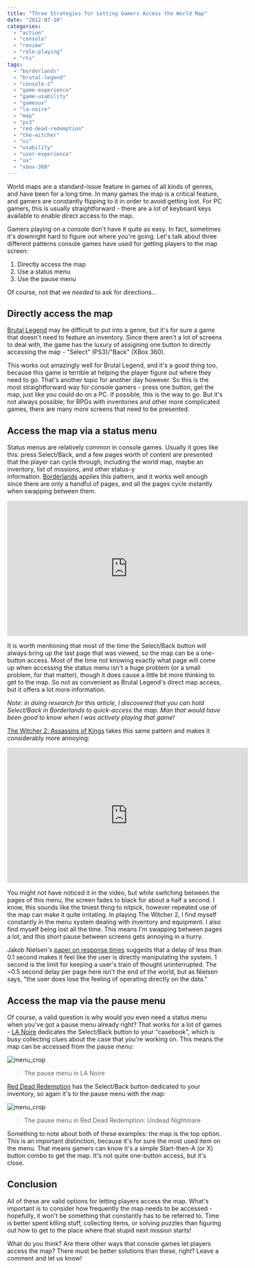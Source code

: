```yaml
---
title: "Three Strategies for Letting Gamers Access the World Map"
date: "2012-07-10"
categories: 
  - "action"
  - "console"
  - "review"
  - "role-playing"
  - "rts"
tags: 
  - "borderlands"
  - "brutal-legend"
  - "console-2"
  - "game-experience"
  - "game-usability"
  - "gamesux"
  - "la-noire"
  - "map"
  - "ps3"
  - "red-dead-redemption"
  - "the-witcher"
  - "ui"
  - "usability"
  - "user-experience"
  - "ux"
  - "xbox-360"
---
```


World maps are a standard-issue feature in games of all kinds of genres, and have been for a long time. In many games the map is a critical feature, and gamers are constantly flipping to it in order to avoid getting lost. For PC gamers, this is usually straightforward - there are a lot of keyboard keys available to enable direct access to the map.

Gamers playing on a console don't have it quite as easy. In fact, sometimes it's downright hard to figure out where you're going. Let's talk about three different patterns console games have used for getting players to the map screen:

1. Directly access the map
2. Use a status menu
3. Use the pause menu

Of course, not that we _needed_ to ask for directions...

## Directly access the map

[Brutal Legend](http://en.wikipedia.org/wiki/Brutal_Legend) may be difficult to put into a genre, but it's for sure a game that doesn't need to feature an inventory. Since there aren't a lot of screens to deal with, the game has the luxury of assigning one button to directly accessing the map - "Select" (PS3)/"Back" (XBox 360).

This works out amazingly well for Brutal Legend, and it's a good thing too, because this game is terrible at helping the player figure out where they need to go. That's another topic for another day however. So this is the most straightforward way for console gamers - press one button, get the map, just like you could do on a PC. If possible, this is the way to go. But it's not always possible; for RPGs with inventories and other more complicated games, there are many more screens that need to be presented.

## Access the map via a status menu

Status menus are relatively common in console games. Usually it goes like this: press Select/Back, and a few pages worth of content are presented that the player can cycle through, including the world map, maybe an inventory, list of missions, and other status-y information. [Borderlands](http://en.wikipedia.org/wiki/Borderlands_(video_game)) applies this pattern, and it works well enough since there are only a handful of pages, and all the pages cycle instantly when swapping between them.

<iframe width="560" height="315" src="https://www.youtube.com/embed/OfiZ_9UMhlo?si=qyNXzNzBlambD10q" title="YouTube video player" frameborder="0" allow="accelerometer; autoplay; clipboard-write; encrypted-media; gyroscope; picture-in-picture; web-share" allowfullscreen></iframe>

It is worth mentioning that most of the time the Select/Back button will always bring up the last page that was viewed, so the map can be a one-button access. Most of the time not knowing exactly what page will come up when accessing the status menu isn't a huge problem (or a small problem, for that matter), though it does cause a little bit more thinking to get to the map. So not as convenient as Brutal Legend's direct map access, but it offers a lot more information.

_Note: in doing research for this article, I discovered that you can hold Select/Back in Borderlands to quick-access the map. Man that would have been good to know when I was actively playing that game!_

[The Witcher 2: Assassins of Kings](http://en.wikipedia.org/wiki/The_Witcher_2:_Assassins_of_Kings) takes this same pattern and makes it considerably more annoying:

<iframe width="560" height="315" src="https://www.youtube.com/embed/fy_rfv0MMVs?si=qi7jbD2cgWqil7o2" title="YouTube video player" frameborder="0" allow="accelerometer; autoplay; clipboard-write; encrypted-media; gyroscope; picture-in-picture; web-share" allowfullscreen></iframe>

You might not have noticed it in the video, but while switching between the pages of this menu, the screen fades to black for about a half a second. I know, this sounds like the tiniest thing to nitpick, however repeated use of the map can make it quite irritating. In playing The Witcher 2, I find myself constantly in the menu system dealing with inventory and equipment. I also find myself being lost all the time. This means I'm swapping between pages a lot, and this short pause between screens gets annoying in a hurry.

Jakob Nielsen's [paper on response times](http://www.useit.com/papers/responsetime.html) suggests that a delay of less than 0.1 second makes it feel like the user is directly manipulating the system. 1 second is the limit for keeping a user's train of thought uninterrupted. The ~0.5 second delay per page here isn't the end of the world, but as Nielsen says, "the user does lose the feeling of operating directly on the data."

## Access the map via the pause menu

Of course, a valid question is why would you even need a status menu when you've got a pause menu already right? That works for a lot of games - [LA Noire](http://en.wikipedia.org/wiki/L.A._Noire) dedicates the Select/Back button to your "casebook", which is busy collecting clues about the case that you're working on. This means the map can be accessed from the pause menu:

![](images/menu_crop.jpg "menu_crop")
> The pause menu in LA Noire

[Red Dead Redemption](http://en.wikipedia.org/wiki/Red_Dead_Redemption) has the Select/Back button dedicated to your inventory, so again it's to the pause menu with the map:

![](images/menu_crop1.jpg "menu_crop")
> The pause menu in Red Dead Redemption: Undead Nightmare

Something to note about both of these examples: the map is the top option. This is an important distinction, because it's for sure the most used item on the menu. That means gamers can know it's a simple Start-then-A (or X) button combo to get the map. It's not quite one-button access, but it's close.

## Conclusion

All of these are valid options for letting players access the map. What's important is to consider how frequently the map needs to be accessed - hopefully, it won't be something that constantly has to be referred to. Time is better spent killing stuff, collecting items, or solving puzzles than figuring out how to get to the place where that stupid next mission starts!

What do you think? Are there other ways that console games let players access the map? There must be better solutions than these, right? Leave a comment and let us know!
